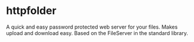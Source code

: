 httpfolder
==========

A quick and easy password protected web server for your files. Makes upload and download easy. Based on the FileServer in the standard library.
